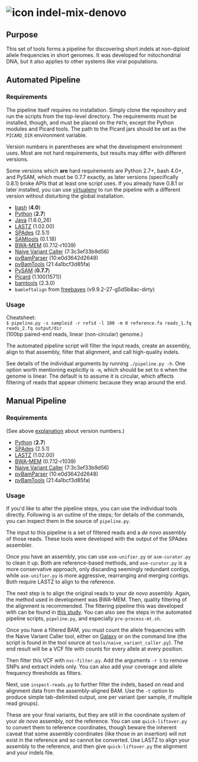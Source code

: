 ![icon](http://v.nstoler.com/img/hg19-32.png) indel-mix-denovo
================

Purpose
-------

This set of tools forms a pipeline for discovering short indels at non-diploid allele frequencies in short genomes. It was developed for mitochondrial DNA, but it also applies to other systems like viral populations.

Automated Pipeline
------------------

### Requirements

The pipeline itself requires no installation. Simply clone the repository and run the scripts from the top-level directory. The requirements must be installed, though, and must be placed on the `PATH`, except the Python modules and Picard tools. The path to the Picard jars should be set as the `PICARD_DIR` environment variable.

Version numbers in parentheses are what the development environment uses. Most are not hard requirements, but results may differ with different versions.

Some versions which **are** hard requirements are Python 2.7+, bash 4.0+, and PySAM, which must be 0.7.7 exactly, as later versions (specifically 0.8.1) broke APIs that at least one script uses. If you already have 0.8.1 or later installed, you can use [virtualenv](https://virtualenv.pypa.io/en/latest/) to run the pipeline with a different version without disturbing the global installation.

* [bash](https://www.gnu.org/software/bash/bash.html) (**4.0**)
* [Python](https://www.python.org/) (**2.7**)
* [Java](https://www.java.com/) (1.6.0_26)
* [LASTZ](http://www.bx.psu.edu/~rsharris/lastz/) (1.02.00)
* [SPAdes](http://bioinf.spbau.ru/spades) (2.5.1)
* [SAMtools](http://sourceforge.net/projects/samtools/) (0.1.18)
* [BWA-MEM](http://bio-bwa.sourceforge.net/) (0.7.12-r1039)
* [Naive Variant Caller](https://toolshed.g2.bx.psu.edu/view/blankenberg/naive_variant_caller) (7:3c3ef33b9d56)
* [pyBamParser](https://bitbucket.org/dan/pybamparser) (10:e0d3642d2648)
* [pyBamTools](https://bitbucket.org/dan/pybamtools) (21:4a1bcf3d85fa)
* [PySAM](https://pysam.readthedocs.org/en/latest/) (**0.7.7**)
* [Picard](https://broadinstitute.github.io/picard/) (1.100(1571))
* [bamtools](https://github.com/pezmaster31/bamtools) (2.3.0)
* `bamleftalign` from [freebayes](https://github.com/ekg/freebayes) (v9.9.2-27-g5d5b8ac-dirty)

### Usage

Cheatsheet:  
`$ pipeline.py -s sampleid -r refid -l 100 -m 0 reference.fa reads_1.fq reads_2.fq output/dir`  
(100bp paired-end reads, linear (non-circular) genome.)

The automated pipeline script will filter the input reads, create an assembly, align to that assembly, filter that alignment, and call high-quality indels.

See details of the individual arguments by running `./pipeline.py -h`. One option worth mentioning explicitly is `-m`, which should be set to `0` when the genome is linear. The default is to assume it is circular, which affects filtering of reads that appear chimeric because they wrap around the end.

Manual Pipeline
---------------

### Requirements

(See above [explanation](#requirements) about version numbers.)

* [Python](https://www.python.org/) (**2.7**)
* [SPAdes](http://bioinf.spbau.ru/spades) (2.5.1)
* [LASTZ](http://www.bx.psu.edu/~rsharris/lastz/) (1.02.00)
* [BWA-MEM](http://bio-bwa.sourceforge.net/) (0.7.12-r1039)
* [Naive Variant Caller](https://toolshed.g2.bx.psu.edu/view/blankenberg/naive_variant_caller) (7:3c3ef33b9d56)
* [pyBamParser](https://bitbucket.org/dan/pybamparser) (10:e0d3642d2648)
* [pyBamTools](https://bitbucket.org/dan/pybamtools) (21:4a1bcf3d85fa)

### Usage

If you'd like to alter the pipeline steps, you can use the individual tools directly. Following is an outline of the steps; for details of the commands, you can inspect them in the source of `pipeline.py`.

The input to this pipeline is a set of filtered reads and a *de novo* assembly of those reads. These tools were developed with the output of the SPAdes assembler.

Once you have an assembly, you can use `asm-unifier.py` or `asm-curator.py` to clean it up. Both are reference-based methods, and `asm-curator.py` is a more conservative approach, only discarding seemingly redundant contigs, while `asm-unifier.py` is more aggressive, rearranging and merging contigs. Both require LASTZ to align to the reference.

The next step is to align the original reads to your *de novo* assembly. Again, the method used in development was BWA-MEM. Then, quality filtering of the alignment is recommended. The filtering pipeline this was developed with can be found in [this study](http://dx.doi.org/10.1073/pnas.1409328111). You can also see the steps in the automated pipeline scripts, `pipeline.py`, and especially `pre-process-mt.sh`.

Once you have a filtered BAM, you must count the allele frequencies with the Naive Variant Caller tool, either on [Galaxy](https://usegalaxy.org/) or on the command line (the script is found in the tool source at `tools/naive_variant_caller.py`). The end result will be a VCF file with counts for every allele at every position.

Then filter this VCF with `nvc-filter.py`. Add the arguments `-r S` to remove SNPs and extract indels only. You can also add your coverage and allele frequency thresholds as filters.

Next, use `inspect-reads.py` to further filter the indels, based on read and alignment data from the assembly-aligned BAM. Use the `-t` option to produce simple tab-delimited output, one per variant (per sample, if multiple read groups).

These are your final variants, but they are still in the coordinate system of your *de novo* assembly, not the reference. You can use `quick-liftover.py` to convert them to reference coordinates, though beware the inherent caveat that some assembly coordinates (like those in an insertion) will not exist in the reference and so cannot be converted. Use LASTZ to align your assembly to the reference, and then give `quick-liftover.py` the alignment and your indels file.